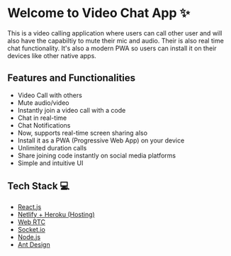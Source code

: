 # Welcome to  Video Chat App ✨


This is a video calling application where users can call other user and will also have the capabiltiy to mute their mic and audio. Their is also real time chat functionality.
It's also a modern PWA so users can install it on their devices like other native apps.

## Features and Functionalities

- Video Call with others
- Mute audio/video
- Instantly join a video call with a code
- Chat in real-time
- Chat Notifications
-  Now, supports real-time screen sharing also 
- Install it as a PWA (Progressive Web App) on your device
- Unlimited duration calls
- Share joining code instantly on social media platforms
- Simple and intuitive UI



## Tech Stack 💻

- [React.js](https://reactjs.org/)
- [Netlify + Heroku (Hosting)](https://www.netlify.com/)
- [Web RTC](https://github.com/webrtc)
- [Socket.io](https://socket.io/)
- [Node.js](https://nodejs.org/en/)
- [Ant Design](https://ant.design/)


